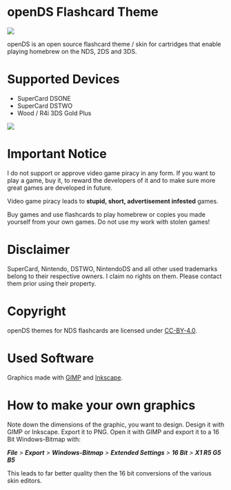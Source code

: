 # openDS Flashcard Theme

![](src/supercard_dstwo/upper_screen.png?raw=true)

openDS is an open source flashcard theme / skin for cartridges that enable playing homebrew on the NDS, 2DS and 3DS.

# Supported Devices

* SuperCard DSONE
* SuperCard DSTWO
* Wood / R4i 3DS Gold Plus

![](screenshot_dstwo?raw=true)

# Important Notice

I do not support or approve video game piracy in any form. If you want to play a game, buy it, to reward the developers of it and to make sure more great games are developed in future.

Video game piracy leads to **stupid, short, advertisement infested** games.

Buy games and use flashcards to play homebrew or copies you made yourself from your own games. Do not use my work with stolen games!

# Disclaimer

SuperCard, Nintendo, DSTWO, NintendoDS and all other used trademarks belong to their respective owners. I claim no rights on them. Please contact them prior using their property.

# Copyright

openDS themes for NDS flashcards are licensed under [CC-BY-4.0](https://creativecommons.org/licenses/by/4.0/).

# Used Software

Graphics made with [GIMP](https://www.gimp.org/) and [Inkscape](https://www.inkscape.org/).

# How to make your own graphics

Note down the dimensions of the graphic, you want to design. Design it with GIMP or Inkscape. Export it to PNG. Open it with GIMP and export it to a 16 Bit Windows-Bitmap with:

***File** > **Export** > **Windows-Bitmap** > **Extended Settings** > **16 Bit** > **X1 R5 G5 B5***

This leads to far better quality then the 16 bit conversions of the various skin editors.
